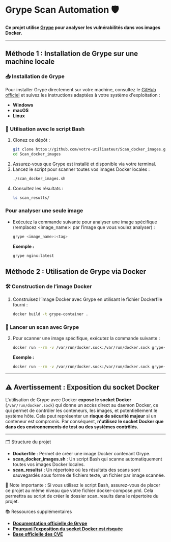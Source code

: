 # Grype Scan Automation 🛡️

**Ce projet utilise [Grype](https://github.com/anchore/grype) pour analyser les vulnérabilités dans vos images Docker.**

---

## Méthode 1 : Installation de Grype sur une machine locale
### 📥 Installation de Grype

Pour installer Grype directement sur votre machine, consultez le [GitHub officiel](https://github.com/anchore/grype) et suivez les instructions adaptées à votre système d'exploitation :
- **Windows**
- **macOS**
- **Linux**

### 🚀 Utilisation avec le script Bash

1. Clonez ce dépôt :
   ```bash
   git clone https://github.com/votre-utilisateur/Scan_docker_images.git
   cd Scan_docker_images
    ```
2. Assurez-vous que Grype est installé et disponible via votre terminal.
3. Lancez le script pour scanner toutes vos images Docker locales :
   ```bash
   ./scan_docker_images.sh
    ```
4. Consultez les résultats :
   ```bash
   ls scan_results/
    ```
### Pour analyser une seule image
- Exécutez la commande suivante pour analyser une image spécifique (remplacez <image_name>:<tag> par l’image que vous voulez analyser) :
   ```bash
   grype <image_name>:<tag>
    ```
  **Exemple :**
   ```bash
   grype nginx:latest
    ```

## Méthode 2 : Utilisation de Grype via Docker
### 🛠️ Construction de l’image Docker

1. Construisez l’image Docker avec Grype en utilisant le fichier Dockerfile fourni :
   ```bash
   docker build -t grype-container .
    ```
   
### 🚀 Lancer un scan avec Grype
2. Pour scanner une image spécifique, exécutez la commande suivante :
   ```bash
   docker run --rm -v /var/run/docker.sock:/var/run/docker.sock grype-container <nom_image>:<tag>
    ```
   **Exemple :**
   ```bash
   docker run --rm -v /var/run/docker.sock:/var/run/docker.sock grype-container nginx:latest
    ```
---

## ⚠️ Avertissement : Exposition du socket Docker

L'utilisation de Grype avec Docker **expose le socket Docker** (`/var/run/docker.sock`) qui donne un accès direct au daemon Docker, ce qui permet de contrôler les conteneurs, les images, et potentiellement le système hôte. Cela peut représenter un **risque de sécurité majeur** si un conteneur est compromis. Par conséquent, **n'utilisez le socket Docker que dans des environnements de test ou des systèmes contrôlés.**

---

🗂️ Structure du projet

- **Dockerfile** : Permet de créer une image Docker contenant Grype.
- **scan_docker_images.sh** : Un script Bash qui scanne automatiquement toutes vos images Docker locales.
- **scan_results/** : Un répertoire où les résultats des scans sont sauvegardés sous forme de fichiers texte, un fichier par image scannée.

📝 Note importante : Si vous utilisez le script Bash, assurez-vous de placer ce projet au même niveau que votre fichier docker-compose.yml. Cela permettra au script de créer le dossier scan_results dans le répertoire du projet.

📚 Ressources supplémentaires

- **[Documentation officielle de Grype](https://github.com/anchore/grype)**
- **[Pourquoi l’exposition du socket Docker est risquée](https://blog.quarkslab.com/why-is-exposing-the-docker-socket-a-really-bad-idea.html)**
- **[Base officielle des CVE](https://cve.mitre.org/)**

